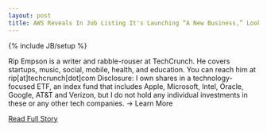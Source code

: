 ```yaml
---
layout: post
title: AWS Reveals In Job Listing It's Launching “A New Business,” Looks To Be Pushing Deeper Into Mobile
---
```

{% include JB/setup %}<p>  Rip Empson is a writer and rabble-rouser at TechCrunch.  He covers startups, music, social, mobile, health, and education.  You can reach him at rip[at]techcrunch[dot]com  Disclosure: I own shares in a technology-focused ETF, an index fund that includes Apple, Microsoft, Intel, Oracle, Google, AT&T and Verizon, but I do not hold any individual investments in these or any other tech companies.  → Learn More<br />
<p><a href="http://techcrunch.com/2013/03/24/aws-reveals-in-job-listing-its-launching-a-new-business-looks-to-be-pushing-deeper-into-mobile/">Read Full Story</a></p>
